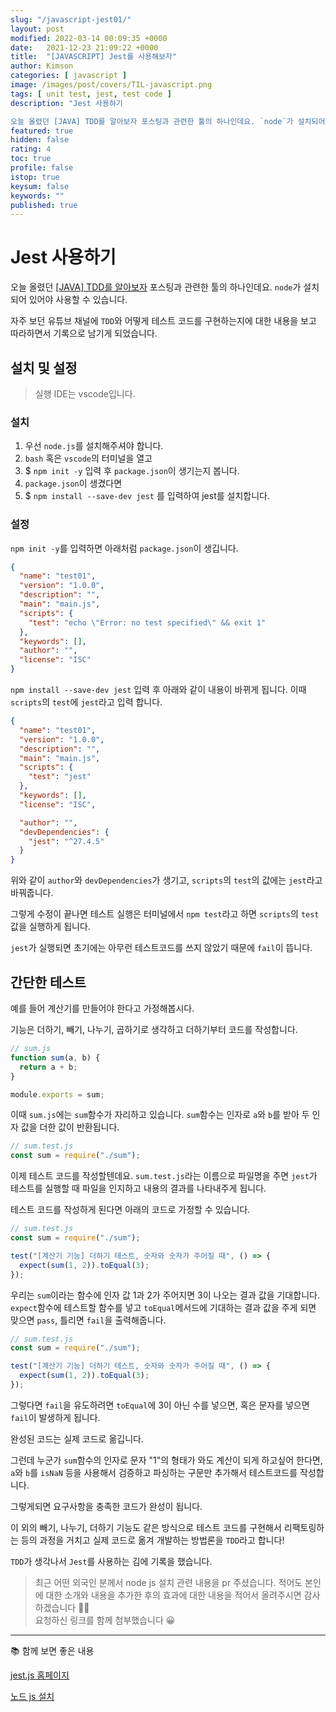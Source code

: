 ```yaml
---
slug: "/javascript-jest01/"
layout: post
modified: 2022-03-14 00:09:35 +0000
date:   2021-12-23 21:09:22 +0000
title:  "[JAVASCRIPT] Jest를 사용해보자"
author: Kimson
categories: [ javascript ]
image: /images/post/covers/TIL-javascript.png
tags: [ unit test, jest, test code ]
description: "Jest 사용하기

오늘 올렸던 [JAVA] TDD를 알아보자 포스팅과 관련한 툴의 하나인데요. `node`가 설치되어 있어야 사용할 수 있습니다."
featured: true
hidden: false
rating: 4
toc: true
profile: false
istop: true
keysum: false
keywords: ""
published: true
---
```


# Jest 사용하기

오늘 올렸던 [[JAVA] TDD를 알아보자](/java-tdd01) 포스팅과 관련한 툴의 하나인데요. `node`가 설치되어 있어야 사용할 수 있습니다.

자주 보던 유튜브 채널에 `TDD`와 어떻게 테스트 코드를 구현하는지에 대한 내용을 보고 따라하면서 기록으로 남기게 되었습니다.

## 설치 및 설정

> 실행 IDE는 vscode입니다.

### 설치

1. 우선 `node.js`를 설치해주셔야 합니다.
2. `bash` 혹은 `vscode`의 터미널을 열고
3. $ `npm init -y` 입력 후 `package.json`이 생기는지 봅니다.
4. `package.json`이 생겼다면
5. $ `npm install --save-dev jest` 를 입력하여 jest를 설치합니다.

### 설정

`npm init -y`를 입력하면 아래처럼 `package.json`이 생깁니다.

```json
{
  "name": "test01",
  "version": "1.0.0",
  "description": "",
  "main": "main.js",
  "scripts": {
    "test": "echo \"Error: no test specified\" && exit 1"
  },
  "keywords": [],
  "author": "",
  "license": "ISC"
}
```

`npm install --save-dev jest` 입력 후 아래와 같이 내용이 바뀌게 됩니다. 이때 `scripts`의 `test`에 `jest`라고 입력 합니다.

```json
{
  "name": "test01",
  "version": "1.0.0",
  "description": "",
  "main": "main.js",
  "scripts": {
    "test": "jest"
  },
  "keywords": [],
  "license": "ISC",

  "author": "",
  "devDependencies": {
    "jest": "^27.4.5"
  }
}
```

위와 같이 `author`와 `devDependencies`가 생기고, `scripts`의 `test`의 값에는 `jest`라고 바꿔줍니다.

그렇게 수정이 끝나면 테스트 실행은 터미널에서 `npm test`라고 하면 `scripts`의 `test` 값을 실행하게 됩니다.

`jest`가 실행되면 초기에는 아무런 테스트코드를 쓰지 않았기 때문에 `fail`이 뜹니다.

## 간단한 테스트

예를 들어 계산기를 만들어야 한다고 가정해봅시다.

기능은 더하기, 빼기, 나누기, 곱하기로 생각하고 더하기부터 코드를 작성합니다.

```javascript
// sum.js
function sum(a, b) {
  return a + b;
}

module.exports = sum;
```

이때 `sum.js`에는 `sum`함수가 자리하고 있습니다. `sum`함수는 인자로 `a`와 `b`를 받아 두 인자 값을 더한 값이 반환됩니다.

```javascript
// sum.test.js
const sum = require("./sum");
```

이제 테스트 코드를 작성할텐데요. `sum.test.js`라는 이름으로 파일명을 주면 `jest`가 테스트를 실행할 때 파일을 인지하고 내용의 결과를 나타내주게 됩니다.

테스트 코드를 작성하게 된다면 아래의 코드로 가정할 수 있습니다.

```javascript
// sum.test.js
const sum = require("./sum");

test("[계산기 기능] 더하기 테스트, 숫자와 숫자가 주어질 때", () => {
  expect(sum(1, 2)).toEqual(3);
});
```

우리는 `sum`이라는 함수에 인자 값 1과 2가 주어지면 3이 나오는 결과 값을 기대합니다. `expect`함수에 테스트할 함수를 넣고 `toEqual`메서드에 기대하는 결과 값을 주게 되면 맞으면 `pass`, 틀리면 `fail`을 출력해줍니다.

```javascript
// sum.test.js
const sum = require("./sum");

test("[계산기 기능] 더하기 테스트, 숫자와 숫자가 주어질 때", () => {
  expect(sum(1, 2)).toEqual(3);
});
```

그렇다면 `fail`을 유도하려면 `toEqual`에 3이 아닌 수를 넣으면, 혹은 문자를 넣으면 `fail`이 발생하게 됩니다.

완성된 코드는 실제 코드로 옮깁니다.

그런데 누군가 `sum`함수의 인자로 문자 "1"의 형태가 와도 계산이 되게 하고싶어 한다면, `a`와 `b`를 `isNaN` 등을 사용해서 검증하고 파싱하는 구문만 추가해서 테스트코드를 작성합니다.

그렇게되면 요구사항을 충족한 코드가 완성이 됩니다.

이 외의 빼기, 나누기, 더하기 기능도 같은 방식으로 테스트 코드를 구현해서 리팩토링하는 등의 과정을 거치고 실제 코드로 옮겨 개발하는 방법론을 `TDD`라고 합니다!

`TDD`가 생각나서 `Jest`를 사용하는 김에 기록을 했습니다.

> 최근 어떤 외국인 분께서 node js 설치 관련 내용을 pr 주셨습니다. 적어도 본인에 대한 소개와 내용을 추가한 후의 효과에 대한 내용을 적어서 올려주시면 감사하겠습니다 🙇‍♂️  
> 요청하신 링크를 함께 첨부했습니다 😀

---

📚 함께 보면 좋은 내용

[jest.js 홈페이지](https://jestjs.io/)

[노드 js 설치](https://www.scaler.com/topics/javascript/install-node-js/)
